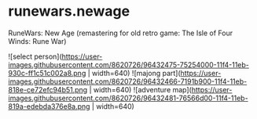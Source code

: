 # runewars.newage
RuneWars: New Age (remastering for old retro game: The Isle of Four Winds: Rune War)

![select person](https://user-images.githubusercontent.com/8620726/96432475-75254000-11f4-11eb-930c-ff1c51c002a8.png | width=640)
![majong part](https://user-images.githubusercontent.com/8620726/96432466-7191b900-11f4-11eb-818e-ce72efc94b51.png | width=640)
![adventure map](https://user-images.githubusercontent.com/8620726/96432481-76566d00-11f4-11eb-819a-edebda376e8a.png | width=640)
